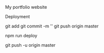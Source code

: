 My portfolio website

Deployment

git add <changes>
git commit -m '<message>'
git push origin master

npm run deploy

git push -u origin master

